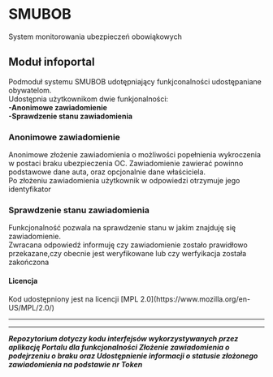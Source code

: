 <h1>SMUBOB</h1>
System monitorowania ubezpieczeń obowiąkowych
<h2>Moduł infoportal</h2>
Podmoduł systemu SMUBOB udotępniający funkjconalności udostępaniane obywatelom.<br>
Udostępnia użytkownikom dwie funkjonalności: <br>
<b>-Anonimowe zawiadomienie</b><br>
<b>-Sprawdzenie stanu zawiadomienia</b>
<h3>Anonimowe zawiadomienie</h3>
Anonimowe złożenie zawiadomienia o możliwości popełnienia wykroczenia w postaci braku ubezpieczenia OC.
Zawiadomienie zawierać powinno podstawowe dane auta, oraz opcjonalnie dane właściciela.
<br>
Po złożeniu zawiadomienia użytkownik w odpowiedzi otrzymuje jego identyfikator
<h3>Sprawdzenie stanu zawiadomienia</h3>
Funkcjonalność pozwala na sprawdzenie stanu w jakim znajduję się zawiadomienie.
<br>
Zwracana odpowiedź informuję czy zawiadomienie zostało prawidłowo przekazane,czy obecnie jest weryfikowane lub czy werfyikacja została zakończona 
<h4>Licencja</h4>
Kod udostępniony jest na licencji [MPL 2.0](https://www.mozilla.org/en-US/MPL/2.0/)
<hr>
<hr>
<footer><p><b><i>Repozytorium dotyczy kodu interfejsów wykorzystywanych przez aplikację Portalu dla funkcjonalności  Złożenie zawiadomienia o podejrzeniu o braku  oraz  Udostępnienie informacji o statusie złożonego zawiadomienia na podstawie nr Token</i></b></p></footer>
